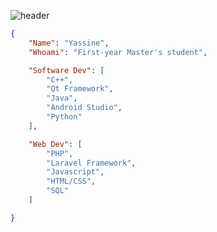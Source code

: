 ![header](https://capsule-render.vercel.app/api?type=waving&color=auto&height=220&section=header&text=Yassine&fontSize=60&animation=fadeIn&fontAlignY=38&desc=Master's%20student&descAlignY=51&descAlign=62)


```json
{
    "Name": "Yassine",
    "Whoami": "First-year Master's student",

    "Software Dev": [
        "C++",
        "Qt Framework",
        "Java",
        "Android Studio",
        "Python"
    ],

    "Web Dev": [
        "PHP",
        "Laravel Framework",  
        "Javascript",
        "HTML/CSS",
        "SQL"
    ]

}
```

